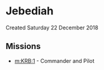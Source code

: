 # Jebediah
Created Saturday 22 December 2018

Missions
--------

* [m:KRB:1](../m/KRB/1.markdown) - Commander and Pilot


